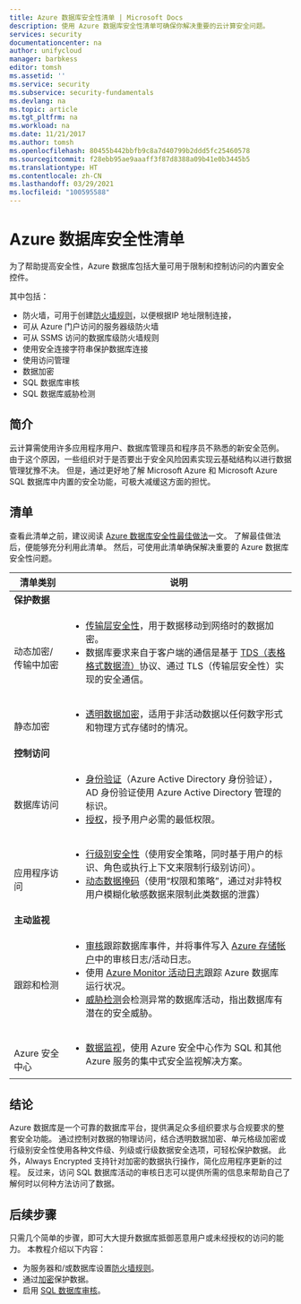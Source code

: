 ```yaml
---
title: Azure 数据库安全性清单 | Microsoft Docs
description: 使用 Azure 数据库安全性清单可确保你解决重要的云计算安全问题。
services: security
documentationcenter: na
author: unifycloud
manager: barbkess
editor: tomsh
ms.assetid: ''
ms.service: security
ms.subservice: security-fundamentals
ms.devlang: na
ms.topic: article
ms.tgt_pltfrm: na
ms.workload: na
ms.date: 11/21/2017
ms.author: tomsh
ms.openlocfilehash: 80455b442bbfb9c8a7d40799b2ddd5fc25460578
ms.sourcegitcommit: f28ebb95ae9aaaff3f87d8388a09b41e0b3445b5
ms.translationtype: HT
ms.contentlocale: zh-CN
ms.lasthandoff: 03/29/2021
ms.locfileid: "100595588"
---
```

# <a name="azure-database-security-checklist"></a>Azure 数据库安全性清单

为了帮助提高安全性，Azure 数据库包括大量可用于限制和控制访问的内置安全控件。

其中包括：

-    防火墙，可用于创建[防火墙规则](../../azure-sql/database/firewall-configure.md)，以便根据IP 地址限制连接，
-    可从 Azure 门户访问的服务器级防火墙
-    可从 SSMS 访问的数据库级防火墙规则
-    使用安全连接字符串保护数据库连接
-    使用访问管理
-    数据加密
-    SQL 数据库审核
-    SQL 数据库威胁检测

## <a name="introduction"></a>简介
云计算需使用许多应用程序用户、数据库管理员和程序员不熟悉的新安全范例。 由于这个原因，一些组织对于是否要出于安全风险因素实现云基础结构以进行数据管理犹豫不决。 但是，通过更好地了解 Microsoft Azure 和 Microsoft Azure SQL 数据库中内置的安全功能，可极大减缓这方面的担忧。

## <a name="checklist"></a>清单
查看此清单之前，建议阅读 [Azure 数据库安全性最佳做法](../../azure-sql/database/security-best-practice.md)一文。 了解最佳做法后，便能够充分利用此清单。 然后，可使用此清单确保解决重要的 Azure 数据库安全性问题。


|清单类别| 说明|
| ------------ | -------- |
|**保护数据**||
| <br> 动态加密/传输中加密| <ul><li>[传输层安全性](/windows-server/security/tls/transport-layer-security-protocol)，用于数据移动到网络时的数据加密。</li><li>数据库要求来自于客户端的通信是基于 [TDS（表格格式数据流）](/openspecs/windows_protocols/ms-tds/893fcc7e-8a39-4b3c-815a-773b7b982c50)协议、通过 TLS（传输层安全性）实现的安全通信。</li></ul> |
|<br>静态加密| <ul><li>[透明数据加密](../../azure-sql/database/transparent-data-encryption-tde-overview.md)，适用于非活动数据以任何数字形式和物理方式存储时的情况。</li></ul>|
|**控制访问**||  
|<br> 数据库访问 | <ul><li>[身份验证](../../azure-sql/database/logins-create-manage.md)（Azure Active Directory 身份验证），AD 身份验证使用 Azure Active Directory 管理的标识。</li><li>[授权](../../azure-sql/database/logins-create-manage.md)，授予用户必需的最低权限。</li></ul> |
|<br>应用程序访问| <ul><li>[行级别安全性](/sql/relational-databases/security/row-level-security)（使用安全策略，同时基于用户的标识、角色或执行上下文来限制行级别访问）。</li><li>[动态数据掩码](../../azure-sql/database/dynamic-data-masking-overview.md)（使用“权限和策略”，通过对非特权用户模糊化敏感数据来限制此类数据的泄露）</li></ul>|
|**主动监视**||  
| <br>跟踪和检测| <ul><li>[审核](../../azure-sql/database/auditing-overview.md)跟踪数据库事件，并将事件写入 [Azure 存储帐户](../../storage/common/storage-account-create.md)中的审核日志/活动日志。</li><li>使用 [Azure Monitor 活动日志](../../azure-monitor/essentials/platform-logs-overview.md)跟踪 Azure 数据库运行状况。</li><li>[威胁检测](../../azure-sql/database/threat-detection-configure.md)会检测异常的数据库活动，指出数据库有潜在的安全威胁。 </li></ul> |
|<br>Azure 安全中心| <ul><li>[数据监视](../../security-center/security-center-remediate-recommendations.md)，使用 Azure 安全中心作为 SQL 和其他 Azure 服务的集中式安全监视解决方案。</li></ul>|        

## <a name="conclusion"></a>结论
Azure 数据库是一个可靠的数据库平台，提供满足众多组织要求与合规要求的整套安全功能。 通过控制对数据的物理访问，结合透明数据加密、单元格级加密或行级别安全性使用各种文件级、列级或行级数据安全选项，可轻松保护数据。 此外，Always Encrypted 支持针对加密的数据执行操作，简化应用程序更新的过程。 反过来，访问 SQL 数据库活动的审核日志可以提供所需的信息来帮助自己了解何时以何种方法访问了数据。

## <a name="next-steps"></a>后续步骤
只需几个简单的步骤，即可大大提升数据库抵御恶意用户或未经授权的访问的能力。 本教程介绍以下内容：

- 为服务器和/或数据库设置[防火墙规则](../../azure-sql/database/firewall-configure.md)。
- 通过[加密](/sql/relational-databases/security/encryption/sql-server-encryption)保护数据。
- 启用 [SQL 数据库审核](../../azure-sql/database/auditing-overview.md)。